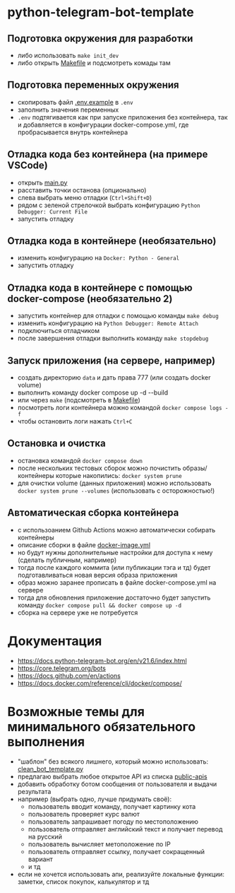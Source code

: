 # python-telegram-bot-template

## Подготовка окружения для разработки
- либо использовать `make init_dev`
- либо открыть [Makefile](Makefile) и подсмотреть комады там

## Подготовка переменных окружения 
- скопировать файл [.env.example](.env.example) в `.env`
- заполнить значения переменных
- `.env` подтягивается как при запуске приложения без контейнера, так и добавляется в конфигурации docker-compose.yml, где пробрасывается внутрь контейнера

## Отладка кода без контейнера (на примере VSCode)
- открыть [main.py](main.py)
- расставить точки останова (опционально)
- слева выбрать меню отладки (`Ctrl+Shift+D`)
- рядом с зеленой стрелочкой выбрать конфигурацию  `Python Debugger: Current File`
- запустить отладку

## Отладка кода в контейнере (необязательно)
- изменить конфигурацию на `Docker: Python - General`
- запустить отладку

## Отладка кода в контейнере с помощью docker-compose (необязательно 2)
- запустить контейнер для отладки с помощью команды `make debug`
- изменить конфигурацию на `Python Debugger: Remote Attach`
- подключиться отладчиком
- после завершения отладки выполнить команду `make stopdebug`

## Запуск приложения (на сервере, например)
- создать директорию `data` и дать права 777 (или создать docker volume)
- выполнить команду docker compose up -d --build
- или через `make` (подсмотреть в [Makefile](Makefile))
- посмотреть логи контейнера можно командой `docker compose logs -f`
- чтобы остановить логи нажать `Ctrl+C`

## Остановка и очистка
- остановка командой `docker compose down`
- после нескольких тестовых сборок можно почистить образы/контейнеры которые накопились: `docker system prune`
- для очистки volume (данных приложения) можно использовать `docker system prune --volumes` (использовать с осторожностью!)

## Автоматическая сборка контейнера
- с использоанием Github Actions можно автоматически собирать контейнеры
- описание сборки в файле [docker-image.yml](.github/workflows/docker-image.yml)
- но будут нужны дополнительные настройки для доступа к нему (сделать публичным, например)
- тогда после каждого коммита (или публикации тэга и тд) будет подготавливаться новая версия образа приложения
- образ можно заранее прописать в файле docker-compose.yml на сервере
- тогда для обновления приложение достаточно будет запустить команду `docker compose pull && docker compose up -d`
- сборка на сервере уже не потребуется

# Документация
- https://docs.python-telegram-bot.org/en/v21.6/index.html
- https://core.telegram.org/bots
- https://docs.github.com/en/actions
- https://docs.docker.com/reference/cli/docker/compose/

# Возможные темы для минимального обязательного выполнения
- "шаблон" без всякого лишнего, который можно использовать: [clean_bot_template.py](clean_bot_template.py)
- предлагаю выбрать любое открытое API из списка [public-apis](https://github.com/public-apis/public-apis)
- добавить обработку ботом сообщения от пользователя и выдачи результата
- например (выбрать одно, лучше придумать своё):
  - пользователь вводит команду, получает картинку кота
  - пользователь проверяет курс валют
  - пользователь запрашивает погоду по местоположению
  - пользователь отправляет английский текст и получает перевод на русский
  - пользователь вычисляет метоположение по IP
  - пользователь отправляет ссылку, получает сокращенный вариант
  - и тд
- если не хочется использовать апи, реализуйте локальные функции: заметки, список покупок, калькулятор и тд